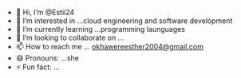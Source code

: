 - 👋 Hi, I’m @Estii24
- 👀 I’m interested in ...cloud engineering and software development
- 🌱 I’m currently learning ...programming launguages
- 💞️ I’m looking to collaborate on ...
- 📫 How to reach me ... okhawereesther2004@gmail.com
- 😄 Pronouns: ...she
- ⚡ Fun fact: ...

<!---
Estii24/Estii24 is a ✨ special ✨ repository because its `README.md` (this file) appears on your GitHub profile.
You can click the Preview link to take a look at your changes.
--->
